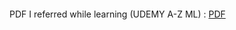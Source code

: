 <object data="https://sds-platform-private.s3-us-east-2.amazonaws.com/uploads/Machine-Learning-A-Z-Course-Downloadable-Slides-V1.5.pdf" width="700px" height="700px">
    <embed src="https://sds-platform-private.s3-us-east-2.amazonaws.com/uploads/Machine-Learning-A-Z-Course-Downloadable-Slides-V1.5.pdf">
        <p> PDF I referred while learning (UDEMY A-Z ML) : <a href="https://sds-platform-private.s3-us-east-2.amazonaws.com/uploads/Machine-Learning-A-Z-Course-Downloadable-Slides-V1.5.pdf"> PDF </a></p>
    </embed>
</object>

